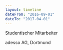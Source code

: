 ```yaml
---
layout: timeline
dateFrom: "2016-09-01"
dateTo: "2017-04-01"
---
```

Studentischer Mitarbeiter

adesso AG, Dortmund